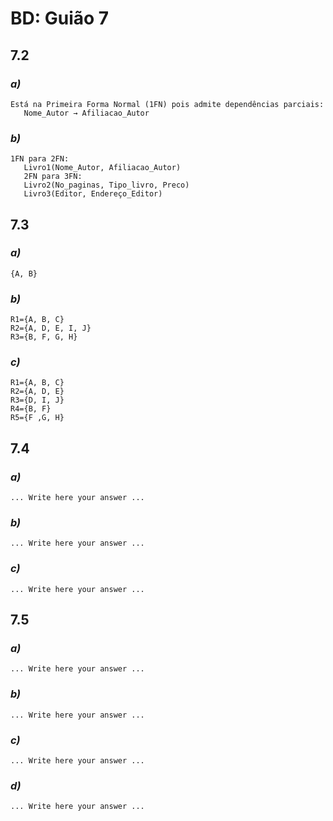 # BD: Guião 7

## ​7.2

### _a)_

```
Está na Primeira Forma Normal (1FN) pois admite dependências parciais:
   Nome_Autor → Afiliacao_Autor
```

### _b)_

```
1FN para 2FN:
   Livro1(Nome_Autor, Afiliacao_Autor)
   2FN para 3FN:
   Livro2(No_paginas, Tipo_livro, Preco)
   Livro3(Editor, Endereço_Editor)
```

## ​7.3

### _a)_

```
{A, B}

```

### _b)_

```
R1={A, B, C}
R2={A, D, E, I, J}
R3={B, F, G, H}
```

### _c)_

```
R1={A, B, C}
R2={A, D, E}
R3={D, I, J}
R4={B, F}
R5={F ,G, H}

```

## ​7.4

### _a)_

```
... Write here your answer ...
```

### _b)_

```
... Write here your answer ...
```

### _c)_

```
... Write here your answer ...
```

## ​7.5

### _a)_

```
... Write here your answer ...
```

### _b)_

```
... Write here your answer ...
```

### _c)_

```
... Write here your answer ...
```

### _d)_

```
... Write here your answer ...
```
